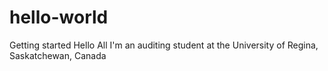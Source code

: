 # hello-world
Getting started
Hello All
I'm an auditing student at the University of Regina, Saskatchewan, Canada
